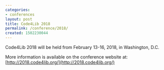 ```yaml
---
categories:
- conferences
layout: post
title: Code4Lib 2018
permalink: /conference/2018/
created: 1502230044
---
```

Code4Lib 2018 will be held from February 13-16, 2018, in Washington, D.C.

More information is available on the conference website at: [http://2018.code4lib.org/](http://2018.code4lib.org/)
